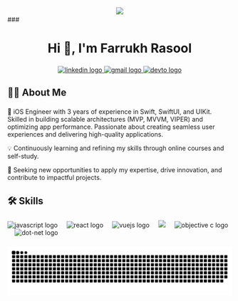 <div align="center">
  <img height="420" src="https://api.daily.dev/devcards/v2/RLSK1kSGshs9I6CtD14Zp.png?type=wide&r=u1b"  />
</div>
###

<h1 align="center">Hi 👋, I'm Farrukh Rasool</h1>

###

<div align="center">
  <a href="https://www.linkedin.com/in/farrukh-rasool-8487971aa/" target="_blank">
    <img src="https://img.shields.io/static/v1?message=LinkedIn&logo=linkedin&label=&color=0077B5&logoColor=white&labelColor=&style=for-the-badge" height="32" alt="linkedin logo"  />
  </a>
  <a href="mailto::farrukhrasool65@gmail.com" target="_blank">
    <img src="https://img.shields.io/static/v1?message=Gmail&logo=gmail&label=&color=D14836&logoColor=white&labelColor=&style=for-the-badge" height="32" alt="gmail logo"  />
  </a>
  <a href="https://esuedpu99dmr4osl.vercel.app/" target="_blank">
    <img src="https://img.shields.io/static/v1?message=dev.to&logo=dev.to&label=&color=0A0A0A&logoColor=white&labelColor=&style=for-the-badge" height="32" alt="devto logo"  />
  </a>
</div>

###

<h2 align="left">👩‍💻  About Me</h2>

###

<p align="left">📱 iOS Engineer with 3 years of experience in Swift, SwiftUI, and UIKit. Skilled in building scalable architectures (MVP, MVVM, VIPER) and optimizing app performance. Passionate about creating seamless user experiences and delivering high-quality applications.

💡 Continuously learning and refining my skills through online courses and self-study.

🌟 Seeking new opportunities to apply my expertise, drive innovation, and contribute to impactful projects.</p>

###

<h2 align="left">🛠 Skills</h2>

###

<div align="left">
  <img src="https://img.shields.io/badge/Swift-F7DF1E?logo=swift&logoColor=black&style=for-the-badge" height="40" alt="javascript logo"  />
  <img width="12" />
  <img src="https://img.shields.io/badge/SwiftUI-61DAFB?logo=swiftui&logoColor=black&style=for-the-badge" height="40" alt="react logo"  />
  <img width="12" />
  <img src="https://img.shields.io/badge/UIKIT-4FC08D?logo=uikit&logoColor=black&style=for-the-badge" height="40" alt="vuejs logo"  />
  <img width="12" />
  <img src="https://img.shields.io/badge/Fastlane-339933?ogo=fastlane&ogoColor=white&style=for-the-badge" height="40"/>
  <img width="12" />
  <img src="https://img.shields.io/badge/Objective C-DD0031?logo=objectivec&logoColor=white&style=for-the-badge" height="40" alt="objective c logo"  />
  <img width="12" />
  <img src="https://img.shields.io/badge/iOS-512BD4?ogo=ios&logoColor=white&style=for-the-badge" height="40" alt="dot-net logo"/>
</div>

###

<img src="https://raw.githubusercontent.com/mfurqanliaqat/mfurqanliaqat/output/snake.svg" alt="Snake animation" />

###